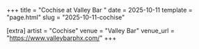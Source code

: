 +++
title = "Cochise at Valley Bar "
date = 2025-10-11
template = "page.html"
slug = "2025-10-11-cochise"

[extra]
artist = "Cochise"
venue = "Valley Bar"
venue_url = "https://www.valleybarphx.com/"
+++
